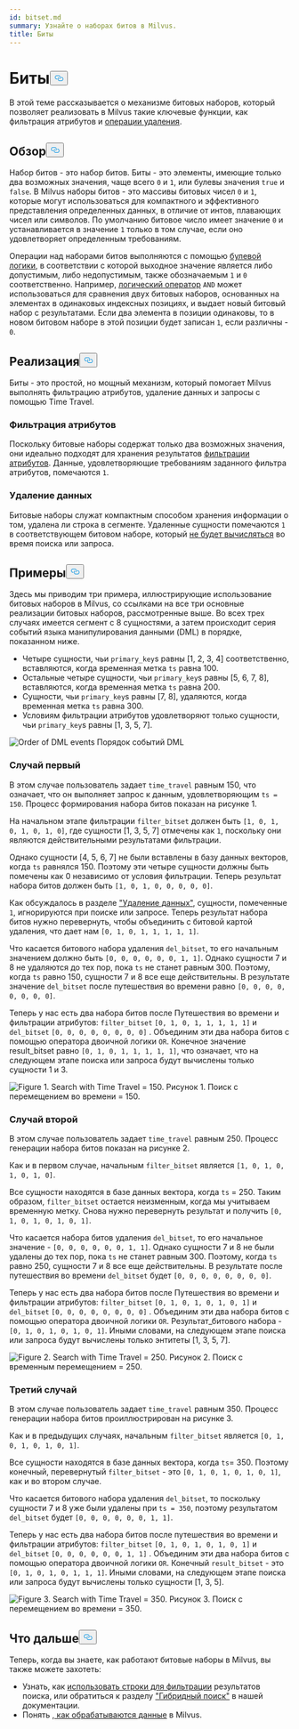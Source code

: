 ```yaml
---
id: bitset.md
summary: Узнайте о наборах битов в Milvus.
title: Биты
---
```

<h1 id="Bitset" class="common-anchor-header">Биты<button data-href="#Bitset" class="anchor-icon" translate="no">
      <svg translate="no"
        aria-hidden="true"
        focusable="false"
        height="20"
        version="1.1"
        viewBox="0 0 16 16"
        width="16"
      >
        <path
          fill="#0092E4"
          fill-rule="evenodd"
          d="M4 9h1v1H4c-1.5 0-3-1.69-3-3.5S2.55 3 4 3h4c1.45 0 3 1.69 3 3.5 0 1.41-.91 2.72-2 3.25V8.59c.58-.45 1-1.27 1-2.09C10 5.22 8.98 4 8 4H4c-.98 0-2 1.22-2 2.5S3 9 4 9zm9-3h-1v1h1c1 0 2 1.22 2 2.5S13.98 12 13 12H9c-.98 0-2-1.22-2-2.5 0-.83.42-1.64 1-2.09V6.25c-1.09.53-2 1.84-2 3.25C6 11.31 7.55 13 9 13h4c1.45 0 3-1.69 3-3.5S14.5 6 13 6z"
        ></path>
      </svg>
    </button></h1><p>В этой теме рассказывается о механизме битовых наборов, который позволяет реализовать в Milvus такие ключевые функции, как фильтрация атрибутов и <a href="https://milvus.io/blog/2022-02-07-how-milvus-deletes-streaming-data-in-distributed-cluster.md">операции удаления</a>.</p>
<h2 id="Overview" class="common-anchor-header">Обзор<button data-href="#Overview" class="anchor-icon" translate="no">
      <svg translate="no"
        aria-hidden="true"
        focusable="false"
        height="20"
        version="1.1"
        viewBox="0 0 16 16"
        width="16"
      >
        <path
          fill="#0092E4"
          fill-rule="evenodd"
          d="M4 9h1v1H4c-1.5 0-3-1.69-3-3.5S2.55 3 4 3h4c1.45 0 3 1.69 3 3.5 0 1.41-.91 2.72-2 3.25V8.59c.58-.45 1-1.27 1-2.09C10 5.22 8.98 4 8 4H4c-.98 0-2 1.22-2 2.5S3 9 4 9zm9-3h-1v1h1c1 0 2 1.22 2 2.5S13.98 12 13 12H9c-.98 0-2-1.22-2-2.5 0-.83.42-1.64 1-2.09V6.25c-1.09.53-2 1.84-2 3.25C6 11.31 7.55 13 9 13h4c1.45 0 3-1.69 3-3.5S14.5 6 13 6z"
        ></path>
      </svg>
    </button></h2><p>Набор битов - это набор битов. Биты - это элементы, имеющие только два возможных значения, чаще всего <code translate="no">0</code> и <code translate="no">1</code>, или булевы значения <code translate="no">true</code> и <code translate="no">false</code>. В Milvus наборы битов - это массивы битовых чисел <code translate="no">0</code> и <code translate="no">1</code>, которые могут использоваться для компактного и эффективного представления определенных данных, в отличие от интов, плавающих чисел или символов. По умолчанию битовое число имеет значение <code translate="no">0</code> и устанавливается в значение <code translate="no">1</code> только в том случае, если оно удовлетворяет определенным требованиям.</p>
<p>Операции над наборами битов выполняются с помощью <a href="/docs/ru/boolean.md">булевой логики</a>, в соответствии с которой выходное значение является либо допустимым, либо недопустимым, также обозначаемым <code translate="no">1</code> и <code translate="no">0</code> соответственно. Например, <a href="https://milvus.io/docs/v2.1.x/boolean.md#Logical-operators">логический оператор</a> <code translate="no">AND</code> может использоваться для сравнения двух битовых наборов, основанных на элементах в одинаковых индексных позициях, и выдает новый битовый набор с результатами. Если два элемента в позиции одинаковы, то в новом битовом наборе в этой позиции будет записан <code translate="no">1</code>, если различны - <code translate="no">0</code>.</p>
<h2 id="Implementation" class="common-anchor-header">Реализация<button data-href="#Implementation" class="anchor-icon" translate="no">
      <svg translate="no"
        aria-hidden="true"
        focusable="false"
        height="20"
        version="1.1"
        viewBox="0 0 16 16"
        width="16"
      >
        <path
          fill="#0092E4"
          fill-rule="evenodd"
          d="M4 9h1v1H4c-1.5 0-3-1.69-3-3.5S2.55 3 4 3h4c1.45 0 3 1.69 3 3.5 0 1.41-.91 2.72-2 3.25V8.59c.58-.45 1-1.27 1-2.09C10 5.22 8.98 4 8 4H4c-.98 0-2 1.22-2 2.5S3 9 4 9zm9-3h-1v1h1c1 0 2 1.22 2 2.5S13.98 12 13 12H9c-.98 0-2-1.22-2-2.5 0-.83.42-1.64 1-2.09V6.25c-1.09.53-2 1.84-2 3.25C6 11.31 7.55 13 9 13h4c1.45 0 3-1.69 3-3.5S14.5 6 13 6z"
        ></path>
      </svg>
    </button></h2><p>Биты - это простой, но мощный механизм, который помогает Milvus выполнять фильтрацию атрибутов, удаление данных и запросы с помощью Time Travel.</p>
<h3 id="Attribute-filtering" class="common-anchor-header">Фильтрация атрибутов</h3><p>Поскольку битовые наборы содержат только два возможных значения, они идеально подходят для хранения результатов <a href="https://milvus.io/docs/v2.1.x/hybridsearch.md">фильтрации атрибутов</a>. Данные, удовлетворяющие требованиям заданного фильтра атрибутов, помечаются <code translate="no">1</code>.</p>
<h3 id="Data-deletion" class="common-anchor-header">Удаление данных</h3><p>Битовые наборы служат компактным способом хранения информации о том, удалена ли строка в сегменте. Удаленные сущности помечаются <code translate="no">1</code> в соответствующем битовом наборе, который <a href="https://milvus.io/blog/deleting-data-in-milvus.md">не будет вычисляться</a> во время поиска или запроса.</p>
<h2 id="Examples" class="common-anchor-header">Примеры<button data-href="#Examples" class="anchor-icon" translate="no">
      <svg translate="no"
        aria-hidden="true"
        focusable="false"
        height="20"
        version="1.1"
        viewBox="0 0 16 16"
        width="16"
      >
        <path
          fill="#0092E4"
          fill-rule="evenodd"
          d="M4 9h1v1H4c-1.5 0-3-1.69-3-3.5S2.55 3 4 3h4c1.45 0 3 1.69 3 3.5 0 1.41-.91 2.72-2 3.25V8.59c.58-.45 1-1.27 1-2.09C10 5.22 8.98 4 8 4H4c-.98 0-2 1.22-2 2.5S3 9 4 9zm9-3h-1v1h1c1 0 2 1.22 2 2.5S13.98 12 13 12H9c-.98 0-2-1.22-2-2.5 0-.83.42-1.64 1-2.09V6.25c-1.09.53-2 1.84-2 3.25C6 11.31 7.55 13 9 13h4c1.45 0 3-1.69 3-3.5S14.5 6 13 6z"
        ></path>
      </svg>
    </button></h2><p>Здесь мы приводим три примера, иллюстрирующие использование битовых наборов в Milvus, со ссылками на все три основные реализации битовых наборов, рассмотренные выше. Во всех трех случаях имеется сегмент с 8 сущностями, а затем происходит серия событий языка манипулирования данными (DML) в порядке, показанном ниже.</p>
<ul>
<li>Четыре сущности, чьи <code translate="no">primary_key</code>s равны [1, 2, 3, 4] соответственно, вставляются, когда временная метка <code translate="no">ts</code> равна 100.</li>
<li>Остальные четыре сущности, чьи <code translate="no">primary_key</code>s равны [5, 6, 7, 8], вставляются, когда временная метка <code translate="no">ts</code> равна 200.</li>
<li>Сущности, чьи <code translate="no">primary_key</code>s равны [7, 8], удаляются, когда временная метка <code translate="no">ts</code> равна 300.</li>
<li>Условиям фильтрации атрибутов удовлетворяют только сущности, чьи <code translate="no">primary_key</code>s равны [1, 3, 5, 7].</li>
</ul>
<p>
  
   <span class="img-wrapper"> <img translate="no" src="/docs/v2.5.x/assets/bitset_0.svg" alt="Order of DML events" class="doc-image" id="order-of-dml-events" />
   </span> <span class="img-wrapper"> <span>Порядок событий DML</span> </span></p>
<h3 id="Case-one" class="common-anchor-header">Случай первый</h3><p>В этом случае пользователь задает <code translate="no">time_travel</code> равным 150, что означает, что он выполняет запрос к данным, удовлетворяющим <code translate="no">ts = 150</code>. Процесс формирования набора битов показан на рисунке 1.</p>
<p>На начальном этапе фильтрации <code translate="no">filter_bitset</code> должен быть <code translate="no">[1, 0, 1, 0, 1, 0, 1, 0]</code>, где сущности [1, 3, 5, 7] отмечены как <code translate="no">1</code>, поскольку они являются действительными результатами фильтрации.</p>
<p>Однако сущности [4, 5, 6, 7] не были вставлены в базу данных векторов, когда <code translate="no">ts</code> равнялся 150. Поэтому эти четыре сущности должны быть помечены как 0 независимо от условия фильтрации. Теперь результат набора битов должен быть <code translate="no">[1, 0, 1, 0, 0, 0, 0, 0]</code>.</p>
<p>Как обсуждалось в разделе <a href="#data-deletion">"Удаление данных"</a>, сущности, помеченные <code translate="no">1</code>, игнорируются при поиске или запросе. Теперь результат набора битов нужно перевернуть, чтобы объединить с битовой картой удаления, что дает нам <code translate="no">[0, 1, 0, 1, 1, 1, 1, 1]</code>.</p>
<p>Что касается битового набора удаления <code translate="no">del_bitset</code>, то его начальным значением должно быть <code translate="no">[0, 0, 0, 0, 0, 0, 1, 1]</code>. Однако сущности 7 и 8 не удаляются до тех пор, пока <code translate="no">ts</code> не станет равным 300. Поэтому, когда <code translate="no">ts</code> равно 150, сущности 7 и 8 все еще действительны. В результате значение <code translate="no">del_bitset</code> после путешествия во времени равно <code translate="no">[0, 0, 0, 0, 0, 0, 0, 0]</code>.</p>
<p>Теперь у нас есть два набора битов после Путешествия во времени и фильтрации атрибутов: <code translate="no">filter_bitset</code> <code translate="no">[0, 1, 0, 1, 1, 1, 1, 1]</code> и <code translate="no">del_bitset</code> <code translate="no">[0, 0, 0, 0, 0, 0, 0, 0]</code> .  Объединим эти два набора битов с помощью оператора двоичной логики <code translate="no">OR</code>. Конечное значение result_bitset равно <code translate="no">[0, 1, 0, 1, 1, 1, 1, 1]</code>, что означает, что на следующем этапе поиска или запроса будут вычислены только сущности 1 и 3.</p>
<p>
 <span class="img-wrapper">
   <img translate="no" src="/docs/v2.5.x/assets/bitset_1.jpg" alt="Figure 1. Search with Time Travel = 150." class="doc-image" id="figure-1.-search-with-time-travel-=-150." />
   <span>Рисунок 1. Поиск с перемещением во времени = 150</span>. </span></p>
<h3 id="Case-two" class="common-anchor-header">Случай второй</h3><p>В этом случае пользователь задает <code translate="no">time_travel</code> равным 250. Процесс генерации набора битов показан на рисунке 2.</p>
<p>Как и в первом случае, начальным <code translate="no">filter_bitset</code> является <code translate="no">[1, 0, 1, 0, 1, 0, 1, 0]</code>.</p>
<p>Все сущности находятся в базе данных вектора, когда <code translate="no">ts</code> = 250. Таким образом, <code translate="no">filter_bitset</code> остается неизменным, когда мы учитываем временную метку. Снова нужно перевернуть результат и получить <code translate="no">[0, 1, 0, 1, 0, 1, 0, 1]</code>.</p>
<p>Что касается набора битов удаления <code translate="no">del_bitset</code>, то его начальное значение - <code translate="no">[0, 0, 0, 0, 0, 0, 1, 1]</code>. Однако сущности 7 и 8 не были удалены до тех пор, пока <code translate="no">ts</code> не станет равным 300. Поэтому, когда <code translate="no">ts</code> равно 250, сущности 7 и 8 все еще действительны. В результате после путешествия во времени <code translate="no">del_bitset</code> будет <code translate="no">[0, 0, 0, 0, 0, 0, 0, 0]</code>.</p>
<p>Теперь у нас есть два набора битов после Путешествия во времени и фильтрации атрибутов: <code translate="no">filter_bitset</code> <code translate="no">[0, 1, 0, 1, 0, 1, 0, 1]</code> и <code translate="no">del_bitset</code> <code translate="no">[0, 0, 0, 0, 0, 0, 0, 0]</code> . Объединим эти два набора битов с помощью оператора двоичной логики <code translate="no">OR</code>. Результат_битового набора - <code translate="no">[0, 1, 0, 1, 0, 1, 0, 1]</code>. Иными словами, на следующем этапе поиска или запроса будут вычислены только энтитеты [1, 3, 5, 7].</p>
<p>
 <span class="img-wrapper">
   <img translate="no" src="/docs/v2.5.x/assets/bitset_2.jpg" alt="Figure 2. Search with Time Travel = 250." class="doc-image" id="figure-2.-search-with-time-travel-=-250." />
   <span>Рисунок 2. Поиск с временным перемещением = 250</span>. </span></p>
<h3 id="Case-three" class="common-anchor-header">Третий случай</h3><p>В этом случае пользователь задает <code translate="no">time_travel</code> равным 350. Процесс генерации набора битов проиллюстрирован на рисунке 3.</p>
<p>Как и в предыдущих случаях, начальным <code translate="no">filter_bitset</code> является <code translate="no">[0, 1, 0, 1, 0, 1, 0, 1]</code>.</p>
<p>Все сущности находятся в базе данных вектора, когда <code translate="no">ts</code>= 350. Поэтому конечный, перевернутый <code translate="no">filter_bitset</code> - это <code translate="no">[0, 1, 0, 1, 0, 1, 0, 1]</code>, как и во втором случае.</p>
<p>Что касается битового набора удаления <code translate="no">del_bitset</code>, то поскольку сущности 7 и 8 уже были удалены при <code translate="no">ts = 350</code>, поэтому результатом <code translate="no">del_bitset</code> будет <code translate="no">[0, 0, 0, 0, 0, 0, 1, 1]</code>.</p>
<p>Теперь у нас есть два набора битов после путешествия во времени и фильтрации атрибутов: <code translate="no">filter_bitset</code> <code translate="no">[0, 1, 0, 1, 0, 1, 0, 1]</code> и <code translate="no">del_bitset</code> <code translate="no">[0, 0, 0, 0, 0, 0, 1, 1]</code> .  Объединим эти два набора битов с помощью оператора двоичной логики <code translate="no">OR</code>. Конечный <code translate="no">result_bitset</code> - это <code translate="no">[0, 1, 0, 1, 0, 1, 1, 1]</code>. Иными словами, на следующем этапе поиска или запроса будут вычислены только сущности [1, 3, 5].</p>
<p>
 <span class="img-wrapper">
   <img translate="no" src="/docs/v2.5.x/assets/bitset_3.jpg" alt="Figure 3. Search with Time Travel = 350." class="doc-image" id="figure-3.-search-with-time-travel-=-350." />
   <span>Рисунок 3. Поиск с перемещением во времени = 350</span>. </span></p>
<h2 id="Whats-next" class="common-anchor-header">Что дальше<button data-href="#Whats-next" class="anchor-icon" translate="no">
      <svg translate="no"
        aria-hidden="true"
        focusable="false"
        height="20"
        version="1.1"
        viewBox="0 0 16 16"
        width="16"
      >
        <path
          fill="#0092E4"
          fill-rule="evenodd"
          d="M4 9h1v1H4c-1.5 0-3-1.69-3-3.5S2.55 3 4 3h4c1.45 0 3 1.69 3 3.5 0 1.41-.91 2.72-2 3.25V8.59c.58-.45 1-1.27 1-2.09C10 5.22 8.98 4 8 4H4c-.98 0-2 1.22-2 2.5S3 9 4 9zm9-3h-1v1h1c1 0 2 1.22 2 2.5S13.98 12 13 12H9c-.98 0-2-1.22-2-2.5 0-.83.42-1.64 1-2.09V6.25c-1.09.53-2 1.84-2 3.25C6 11.31 7.55 13 9 13h4c1.45 0 3-1.69 3-3.5S14.5 6 13 6z"
        ></path>
      </svg>
    </button></h2><p>Теперь, когда вы знаете, как работают битовые наборы в Milvus, вы также можете захотеть:</p>
<ul>
<li>Узнать, как <a href="https://milvus.io/blog/2022-08-08-How-to-use-string-data-to-empower-your-similarity-search-applications.md">использовать строки для фильтрации</a> результатов поиска, или обратиться к разделу <a href="https://milvus.io/docs/hybridsearch.md">"Гибридный поиск"</a> в нашей документации.</li>
<li>Понять <a href="https://milvus.io/docs/v2.1.x/data_processing.md">, как обрабатываются данные</a> в Milvus.</li>
</ul>
